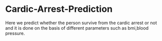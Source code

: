 # Cardic-Arrest-Prediction
Here we predict whether the person survive from the cardic arrest or not and it is done on the basis of different parameters such as bmi,blood pressure.
